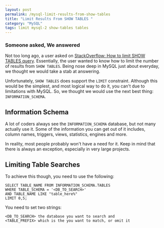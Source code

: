 ```yaml
---
layout: post
permalink: /mysql-limit-results-from-show-tables
title: "Limit Results From SHOW TABLES "
category: "MySQL"
tags: limit mysql-2 show-tables tables
---
```

### Someone asked, We answered

Not too long ago, a user asked on [StackOverflow: How to limit SHOW TABLES query](http://stackoverflow.com/q/11635769/1431239). Essentially, the user wanted to know how to limit the number of results from `SHOW TABLES`. Being nose deep in MySQL just about everyday, we thought we would take a stab at answering.

Unfortunately, `SHOW TABLES` does support the `LIMIT` constraint. Although this would be the simplest, and most logical way to do it, you can't due to limitations with MySQL. So, we thought we would use the next best thing: `INFORMATION_SCHEMA`.

## Information Schema

A lot of coders always see the `INFORMATION_SCHEMA` database, but not many actually use it. Some of the information you can get out of it includes, column names, triggers, views, statistics, engines and more.

In reality, most people probably won't have a need for it. Keep in mind that there is always an exception, especially in very large projects.

## Limiting Table Searches

To achieve this though, you need to use the following:

    SELECT TABLE_NAME FROM INFORMATION_SCHEMA.TABLES 
    WHERE TABLE_SCHEMA = '<DB_TO_SEARCH>' 
    AND TABLE_NAME LIKE "table_here%" 
    LIMIT 0,5;

You need to set two strings:

    <DB_TO_SEARCH> the database you want to search and 
    <TABLE_PREFIX> which is the you want to match, or omit it

